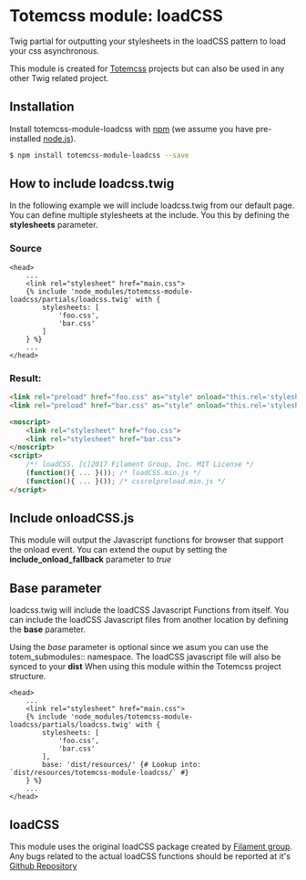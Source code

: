 # Totemcss module: loadCSS
Twig partial for outputting your stylesheets in the loadCSS pattern to load your css asynchronous.

This module is created for [Totemcss](https://www.github.com/toolbarthomas/totemcss) projects but can also be used in any other Twig related project.

## Installation

Install totemcss-module-loadcss with [npm](https://www.npmjs.com/) (we assume you have pre-installed [node.js](https://nodejs.org/)).

```bash
$ npm install totemcss-module-loadcss --save
```

## How to include loadcss.twig
In the following example we will include loadcss.twig from our default page.
You can define multiple stylesheets at the include. You this by defining the **stylesheets** parameter.

### Source

```twig
<head>
    ...
    <link rel="stylesheet" href="main.css">
    {% include 'node_modules/totemcss-module-loadcss/partials/loadcss.twig' with {
        stylesheets: [
            'foo.css',
            'bar.css'
        ]
    } %}
    ...
</head>
```


### Result:

```html
<link rel="preload" href="foo.css" as="style" onload="this.rel='stylesheet'">
<link rel="preload" href="bar.css" as="style" onload="this.rel='stylesheet'">

<noscript>
    <link rel="stylesheet" href="foo.css">
    <link rel="stylesheet" href="bar.css">
</noscript>
<script>
    /*! loadCSS. [c]2017 Filament Group, Inc. MIT License */
    (function(){ ... }()); /* loadCSS.min.js */
    (function(){ ... }()); /* cssrelpreload.min.js */
</script>

```

## Include onloadCSS.js
This module will output the Javascript functions for browser that support the onload event.
You can extend the ouput by setting the **include_onload_fallback** parameter to *true*

## Base parameter
loadcss.twig will include the loadCSS Javascript Functions from itself.
You can include the loadCSS Javascript files from another location by defining the **base** parameter.

Using the *base* parameter is optional since we asum you can use the totem_submodules:: namespace.
The loadCSS javascript file will also be synced to your **dist**
When using this module within the Totemcss project structure.

```twig
<head>
    ...
    <link rel="stylesheet" href="main.css">
    {% include 'node_modules/totemcss-module-loadcss/partials/loadcss.twig' with {
        stylesheets: [
            'foo.css',
            'bar.css'
        ],
        base: 'dist/resources/' {# Lookup into: `dist/resources/totemcss-module-loadcss/` #}
    } %}
    ...
</head>
```

## loadCSS
This module uses the original loadCSS package created by [Filament group](https://www.filamentgroup.com/).
Any bugs related to the actual loadCSS functions should be reported at it's [Github Repository](https://github.com/filamentgroup/loadCSS/issues)
